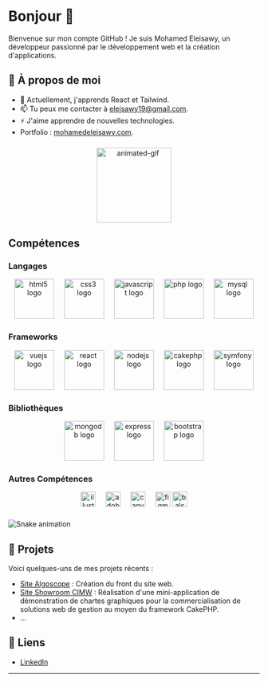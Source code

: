 # Bonjour 👋

Bienvenue sur mon compte GitHub ! Je suis Mohamed Eleisawy, un développeur passionné par le développement web et la création d'applications.

## 🚀 À propos de moi

- 🌱 Actuellement, j'apprends React et Tailwind.
- 📫 Tu peux me contacter à [eleisawy19@gmail.com](mailto:eleisawy19@gmail.com).
- ⚡ J'aime apprendre de nouvelles technologies.
- Portfolio : [mohamedeleisawy.com](https://mohamedeleisawy.com).

###

<div align="center">
  <img height="150" src="https://i.gifer.com/L6m.gif" alt="animated-gif" />
</div>

## Compétences

### Langages

<div align="center">
  <img src="https://cdn.jsdelivr.net/gh/devicons/devicon/icons/html5/html5-original.svg" height="80" alt="html5 logo" />
  <img width="12" />
  <img src="https://cdn.jsdelivr.net/gh/devicons/devicon/icons/css3/css3-original.svg" height="80" alt="css3 logo" />
  <img width="12" />
  <img src="https://cdn.jsdelivr.net/gh/devicons/devicon/icons/javascript/javascript-original.svg" height="80" alt="javascript logo" />
  <img width="12" />
  <img src="https://cdn.simpleicons.org/php/777BB4" height="80" alt="php logo" />
  <img width="12" />
  <img src="https://cdn.jsdelivr.net/gh/devicons/devicon/icons/mysql/mysql-original.svg" height="80" alt="mysql logo" />
</div>

### Frameworks

<div align="center">
  <img src="https://cdn.simpleicons.org/vuedotjs/4FC08D" height="80" alt="vuejs logo" />
  <img width="12" />
  <img src="https://cdn.jsdelivr.net/gh/devicons/devicon/icons/react/react-original.svg" height="80" alt="react logo" />
  <img width="12" />
  <img src="https://cdn.jsdelivr.net/gh/devicons/devicon/icons/nodejs/nodejs-original.svg" height="80" alt="nodejs logo" />
  <img width="12" />
  <img src="https://cdn.jsdelivr.net/gh/devicons/devicon/icons/cakephp/cakephp-original.svg" height="80" alt="cakephp logo" />
  <img width="12" />
  <img src="https://skillicons.dev/icons?i=symfony" height="80" alt="symfony logo" />
</div>

### Bibliothèques

<div align="center">
  <img src="https://cdn.jsdelivr.net/gh/devicons/devicon/icons/mongodb/mongodb-original.svg" height="80" alt="mongodb logo" />
  <img width="12" />
  <img src="https://skillicons.dev/icons?i=express" height="80" alt="express logo" />
  <img width="12" />
  <img src="https://skillicons.dev/icons?i=bootstrap" height="80" alt="bootstrap logo" />
</div>

### Autres Compétences

<div align="center">
  <img src="https://cdn.jsdelivr.net/gh/devicons/devicon/icons/illustrator/illustrator-plain.svg" height="30" alt="illustrator logo" />
  <img width="12" />
  <img src="https://skillicons.dev/icons?i=ps" height="30" alt="adobephotoshop logo" />
  <img width="12" />
  <img src="https://cdn.simpleicons.org/canva/00C4CC" height="30" alt="canva logo" />
  <img width="12" />
  <img src="https://skillicons.dev/icons?i=figma" height="30" alt="figma logo" />
  <img src="https://cdn.jsdelivr.net/gh/devicons/devicon/icons/balsamiq/balsamiq-original.svg" height="30" alt="balsamiq logo" />

</div>

###

<img src="https://raw.githubusercontent.com/Mohamed_Eleisawy/Mohamed_Eleisawy/output/snake.svg" alt="Snake animation" />

## 📂 Projets

Voici quelques-uns de mes projets récents :

- [Site Algoscope](https://algoscope.fr/FR/) : Création du front du site web.
- [Site Showroom CIMW](http://www.showroomcimw.fr/) : Réalisation d'une mini-application de démonstration de chartes graphiques pour la commercialisation de solutions web de gestion au moyen du framework CakePHP.
- ...

## 🔗 Liens

- [LinkedIn](https://www.linkedin.com/in/mohamed-eleisawy-1440b226b/)

---

